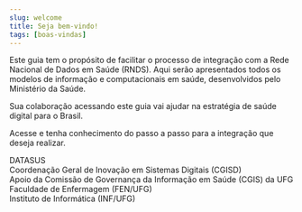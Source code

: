 ```yaml
---
slug: welcome
title: Seja bem-vindo!
tags: [boas-vindas]
---
```


Este guia tem o propósito de facilitar o processo de integração com a
Rede Nacional de Dados em Saúde (RNDS). Aqui serão apresentados todos os
modelos de informação e computacionais em saúde, desenvolvidos pelo
Ministério da Saúde.

Sua colaboração acessando este guia vai ajudar na estratégia de saúde digital
para o Brasil.

Acesse e tenha conhecimento do passo a passo para a integração que deseja
realizar.

DATASUS  
Coordenação Geral de Inovação em Sistemas Digitais (CGISD)  
Apoio da Comissão de Governança da Informação em Saúde (CGIS) da UFG  
Faculdade de Enfermagem (FEN/UFG)  
Instituto de Informática (INF/UFG)
